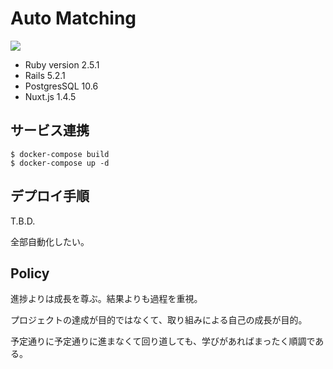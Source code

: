 Auto Matching
===

![](https://img.shields.io/github/issues/tsu-nera/auto-matching.svg)

- Ruby version 2.5.1
- Rails 5.2.1
- PostgresSQL  10.6
- Nuxt.js 1.4.5

## サービス連携

```
$ docker-compose build
$ docker-compose up -d
```

## デプロイ手順

T.B.D. 

全部自動化したい。

## Policy

進捗よりは成長を尊ぶ。結果よりも過程を重視。

プロジェクトの達成が目的ではなくて、取り組みによる自己の成長が目的。

予定通りに予定通りに進まなくて回り道しても、学びがあればまったく順調である。
